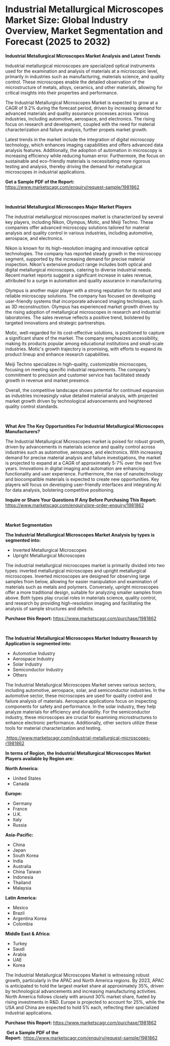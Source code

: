 <p><h1>Industrial Metallurgical Microscopes Market Size: Global Industry Overview, Market Segmentation and Forecast (2025 to 2032)</h1></p><p><strong>Industrial Metallurgical Microscopes Market Analysis and Latest Trends</strong></p>
<p><p>Industrial metallurgical microscopes are specialized optical instruments used for the examination and analysis of materials at a microscopic level, primarily in industries such as manufacturing, materials science, and quality control. These microscopes enable the detailed observation of the microstructure of metals, alloys, ceramics, and other materials, allowing for critical insights into their properties and performance.</p><p>The Industrial Metallurgical Microscopes Market is expected to grow at a CAGR of 9.2% during the forecast period, driven by increasing demand for advanced materials and quality assurance processes across various industries, including automotive, aerospace, and electronics. The rising focus on research and development, coupled with the need for material characterization and failure analysis, further propels market growth.</p><p>Latest trends in the market include the integration of digital microscopy technology, which enhances imaging capabilities and offers advanced data analysis features. Additionally, the adoption of automation in microscopy is increasing efficiency while reducing human error. Furthermore, the focus on sustainable and eco-friendly materials is necessitating more rigorous testing and analysis, thereby driving the demand for metallurgical microscopes in industrial applications.</p></p>
<p><strong>Get a Sample PDF of the Report:&nbsp;</strong> <a href="https://www.marketscagr.com/enquiry/request-sample/1981862?utm_campaign=1097&utm_medium=2&utm_source=Github&utm_content=ia&utm_term=12042025&utm_id=industrial-metallurgical-microscopes">https://www.marketscagr.com/enquiry/request-sample/1981862</a></p>
<p>&nbsp;</p>
<p><strong>Industrial Metallurgical Microscopes Major Market Players</strong></p>
<p><p>The industrial metallurgical microscopes market is characterized by several key players, including Nikon, Olympus, Motic, and Meiji Techno. These companies offer advanced microscopy solutions tailored for material analysis and quality control in various industries, including automotive, aerospace, and electronics.</p><p>Nikon is known for its high-resolution imaging and innovative optical technologies. The company has reported steady growth in the microscopy segment, supported by the increasing demand for precise material inspection. Nikon's extensive product range includes both optical and digital metallurgical microscopes, catering to diverse industrial needs. Recent market reports suggest a significant increase in sales revenue, attributed to a surge in automation and quality assurance in manufacturing.</p><p>Olympus is another major player with a strong reputation for its robust and reliable microscopy solutions. The company has focused on developing user-friendly systems that incorporate advanced imaging techniques, such as 3D reconstruction. Olympus has experienced market growth driven by the rising adoption of metallurgical microscopes in research and industrial laboratories. The sales revenue reflects a positive trend, bolstered by targeted innovations and strategic partnerships.</p><p>Motic, well-regarded for its cost-effective solutions, is positioned to capture a significant share of the market. The company emphasizes accessibility, making its products popular among educational institutions and small-scale industries. Motic's growth trajectory is promising, with efforts to expand its product lineup and enhance research capabilities.</p><p>Meiji Techno specializes in high-quality, customizable microscopes, focusing on meeting specific industrial requirements. The company's commitment to precision and customer service has facilitated steady growth in revenue and market presence.</p><p>Overall, the competitive landscape shows potential for continued expansion as industries increasingly value detailed material analysis, with projected market growth driven by technological advancements and heightened quality control standards.</p></p>
<p>&nbsp;</p>
<p><strong>What Are The Key Opportunities For Industrial Metallurgical Microscopes Manufacturers?</strong></p>
<p><p>The Industrial Metallurgical Microscopes market is poised for robust growth, driven by advancements in materials science and quality control across industries such as automotive, aerospace, and electronics. With increasing demand for precise material analysis and failure investigations, the market is projected to expand at a CAGR of approximately 5-7% over the next five years. Innovations in digital imaging and automation are enhancing functionality and user experience. Furthermore, the rise of nanotechnology and biocompatible materials is expected to create new opportunities. Key players will focus on developing user-friendly interfaces and integrating AI for data analysis, bolstering competitive positioning.</p></p>
<p><strong>Inquire or Share Your Questions If Any Before Purchasing This Report:</strong> <a href="https://www.marketscagr.com/enquiry/pre-order-enquiry/1981862?utm_campaign=1097&utm_medium=2&utm_source=Github&utm_content=ia&utm_term=12042025&utm_id=industrial-metallurgical-microscopes">https://www.marketscagr.com/enquiry/pre-order-enquiry/1981862</a></p>
<p>&nbsp;</p>
<p><strong>Market Segmentation</strong></p>
<p><strong>The Industrial Metallurgical Microscopes Market Analysis by types is segmented into:</strong></p>
<p><ul><li>Inverted Metallurgical Microscopes</li><li>Upright Metallurgical Microscopes</li></ul></p>
<p><p>The industrial metallurgical microscopes market is primarily divided into two types: inverted metallurgical microscopes and upright metallurgical microscopes. Inverted microscopes are designed for observing large samples from below, allowing for easier manipulation and examination of materials such as metals and polymers. Conversely, upright microscopes offer a more traditional design, suitable for analyzing smaller samples from above. Both types play crucial roles in materials science, quality control, and research by providing high-resolution imaging and facilitating the analysis of sample structures and defects.</p></p>
<p><strong>Purchase this Report:&nbsp;</strong><a href="https://www.marketscagr.com/purchase/1981862?utm_campaign=1097&utm_medium=2&utm_source=Github&utm_content=ia&utm_term=12042025&utm_id=industrial-metallurgical-microscopes">https://www.marketscagr.com/purchase/1981862</a></p>
<p>&nbsp;</p>
<p><strong>The Industrial Metallurgical Microscopes Market Industry Research by Application is segmented into:</strong></p>
<p><ul><li>Automotive Industry</li><li>Aerospace Industry</li><li>Solar Industry</li><li>Semiconductor Industry</li><li>Others</li></ul></p>
<p><p>The Industrial Metallurgical Microscopes Market serves various sectors, including automotive, aerospace, solar, and semiconductor industries. In the automotive sector, these microscopes are used for quality control and failure analysis of materials. Aerospace applications focus on inspecting components for safety and performance. In the solar industry, they help analyze materials for efficiency and durability. For the semiconductor industry, these microscopes are crucial for examining microstructures to enhance electronic performance. Additionally, other sectors utilize these tools for material characterization and testing.</p></p>
<p><a href="https://www.marketscagr.com/industrial-metallurgical-microscopes-r1981862?utm_campaign=1097&utm_medium=2&utm_source=Github&utm_content=ia&utm_term=12042025&utm_id=industrial-metallurgical-microscopes">&nbsp;https://www.marketscagr.com/industrial-metallurgical-microscopes-r1981862</a></p>
<p><strong>In terms of Region, the Industrial Metallurgical Microscopes Market Players available by Region are:</strong></p>
<p>
    <p> <strong> North America: </strong>
        <ul>
            <li>United States</li>
            <li>Canada</li>
        </ul>
        </p> 
    <p> <strong> Europe: </strong>
        <ul>
            <li>Germany</li>
            <li>France</li>
            <li>U.K.</li>
            <li>Italy</li>
            <li>Russia</li>
        </ul>
        </p> 
    <p> <strong> Asia-Pacific: </strong>
        <ul>
            <li>China</li>
            <li>Japan</li>
            <li>South Korea</li>
            <li>India</li>
            <li>Australia</li>
            <li>China Taiwan</li>
            <li>Indonesia</li>
            <li>Thailand</li>
            <li>Malaysia</li>
        </ul>
        </p> 
    <p> <strong> Latin America: </strong>
        <ul>
            <li>Mexico</li>
            <li>Brazil</li>
            <li>Argentina Korea</li>
            <li>Colombia</li>
        </ul>
        </p> 
    <p> <strong> Middle East & Africa: </strong>
        <ul>
            <li>Turkey</li>
            <li>Saudi</li>
            <li>Arabia</li>
            <li>UAE</li>
            <li>Korea</li>
        </ul>
    </p>
    </p>
<p><p>The Industrial Metallurgical Microscopes Market is witnessing robust growth, particularly in the APAC and North America regions. By 2023, APAC is anticipated to hold the largest market share at approximately 35%, driven by technological advancements and increasing manufacturing activities. North America follows closely with around 30% market share, fueled by rising investments in R&D. Europe is projected to account for 25%, while the USA and China are expected to hold 5% each, reflecting their specialized industrial applications.</p></p>
<p><strong>Purchase this Report: </strong><a href="https://www.marketscagr.com/purchase/1981862?utm_campaign=1097&utm_medium=2&utm_source=Github&utm_content=ia&utm_term=12042025&utm_id=industrial-metallurgical-microscopes">https://www.marketscagr.com/purchase/1981862</a></p>
<p>&nbsp;<strong>Get a Sample PDF of the Report:&nbsp;&nbsp;</strong><a href="https://www.marketscagr.com/enquiry/request-sample/1981862?utm_campaign=1097&utm_medium=2&utm_source=Github&utm_content=ia&utm_term=12042025&utm_id=industrial-metallurgical-microscopes">https://www.marketscagr.com/enquiry/request-sample/1981862</a></p>
<p><strong></strong></p>
<p><p></p><p></p><p></p></p>